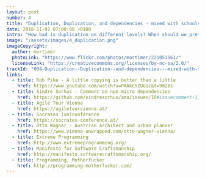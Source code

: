 ```yaml
---
layout: post
number: 4
title: "Duplication, Duplication, and dependencies - mixed with schools of development"
date: 2018-11-01 07:00:00 +0100
intro: "How bad is duplication on different levels? When should we prefer having some code in our codebase over taking the dependency to a library? Is all duplication equal? In the first topic of this episode we discuss several aspects of duplication in a code base and the impact on stability, maintainability and reliability. For the second topic we discuss some schools of software development, from eXtreme Programming to Programming M.F.. Do they support different personalities of team members? Or should we try to consolidate on a single school within a team? For the last topic we don't feel to have a proper conclusion. So - what are your experiences on schools of software development. Interesting discussions guaranteed!"
image: "/assets/images/4_duplication.png"
imageCopyright:
  author: mortimer
  photoLink: "https://www.flickr.com/photos/mortimer/221051561/"
  licenseLink: "https://creativecommons.org/licenses/by-nc-sa/2.0/"
trackId: "004-Duplication--Duplication--and-dependencies---mixed-with-schools-of-development-e36lmq/a-aad88c"
links:
  - title: Rob Pike - A little copying is better than a little
    href: https://www.youtube.com/watch?v=PAAkCSZUG1c&t=9m28s
  - title: Sindre Sorhus - Comment on npm micro dependencies
    href: https://github.com/sindresorhus/ama/issues/10#issuecomment-117766328
  - title: Agile Tour Vienna
    href: https://agiletourvienna.at/
  - title: Socrates (un)conference
    href: https://socrates-conference.at/
  - title: Otto Wagner - Austrian architect and urban planner
    href: https://www.vienna-unwrapped.com/otto-wagner-vienna/
  - title: Extreme Programming
    href: http://www.extremeprogramming.org/
  - title: Manifesto for Software Craftsmanship
    href: http://manifesto.softwarecraftsmanship.org/
  - title: Programming, Motherfucker
    href: http://programming-motherfucker.com/
---
```

